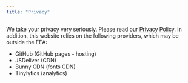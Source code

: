 ```yaml
---
title: "Privacy"
---
```


We take your privacy very seriously. Please read our [Privacy Policy](https://privacy.giloliveira.net). In addition, this website relies on the following providers, which may be outside the EEA:

- GitHub (GitHub pages - hosting)
- JSDeliver (CDN)
- Bunny CDN (fonts CDN)
- Tinylytics (analytics)
